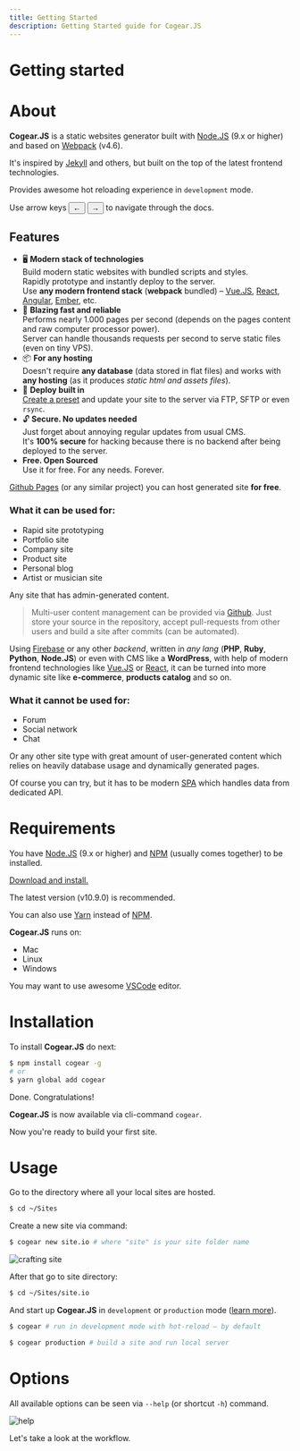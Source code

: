 ```yaml
---
title: Getting Started
description: Getting Started guide for Cogear.JS
---
```

# Getting started
# About

**Cogear.JS** is a static websites generator built with [Node.JS](https://nodejs.org) (9.x or higher) and based on [Webpack](https://webpack.js.org) (v4.6).

It's inspired by [Jekyll](https://jekyllrb.com) and others, but built on the top of the latest frontend technologies.

Provides awesome hot reloading experience in `development` mode.

<article class="message is-info is-desktop">
  <div class="message-body">Use arrow keys <button>&larr;</button> <button>&rarr;</button> to navigate through the docs.</div>
</article>

## Features
* 🖥  **Modern stack of technologies** <br>Build modern static websites with bundled scripts and styles.<br>Rapidly prototype and instantly deploy to the server.<br>
Use **any modern frontend stack** (**webpack** bundled) – [Vue.JS](https://vuejs.org), [React](https://reactjs.org), [Angular](https://angular.io), [Ember](https://emberjs.org), etc.
* 🚀  **Blazing fast and reliable**<br>
Performs nearly 1.000 pages per second (depends on the pages content and raw computer processor power).<br>
 Server can handle thousands requests per second to serve static files (even on tiny VPS).
* 📦 **For any hosting**<br>
Doesn't require **any database** (data stored in flat files) and works with **any hosting** (as it produces *static html and assets files*).
* 🚚  **Deploy built in**<br>
[Create a preset](/docs/deploy) and update your site to the server via FTP, SFTP or even `rsync`.
* 🔓 **Secure. No updates needed**<br> 
Just forget about annoying regular updates from usual CMS.<br>
It's **100% secure** for hacking because there is no backend after being deployed to the server.
* <i class="fab fa-osi" style="color: green"></i> **Free. Open Sourced**<br>
Use it for free. For any needs. Forever.<br>

[Github Pages](https://pages.github.com) (or any similar project) you can host generated site **for free**.

### What it can be used for:
* Rapid site prototyping 
* Portfolio site
* Company site
* Product site
* Personal blog
* Artist or musician site

Any site that has admin-generated content. 

> Multi-user content management can be provided via [Github](https://github.com). Just store your source in the repository, accept pull-requests from other users and build a site after commits (can be automated).

Using [Firebase](https://firebase.google.com) or any other _backend_, written in _any lang_ (**PHP**, **Ruby**, **Python**, **Node.JS**) or even with CMS like a **WordPress**, with help of modern frontend technologies like [Vue.JS](https://vuejs.org) or [React](https://reactjs.org), it can be turned into more dynamic site like **e-commerce**, **products catalog** and so on.

### What it cannot be used for:
* Forum
* Social network
* Chat

Or any other site type with great amount of user-generated content which relies on heavily database usage and dynamically generated pages.

Of course you can try, but it has to be modern [SPA](https://en.wikipedia.org/wiki/Single-page_application) which handles data from dedicated API.


# Requirements

You have [Node.JS](https://nodejs.org) (9.x or higher) and [NPM](https://www.npmjs.com) (usually comes together) to be installed.

[Download and install.](https://nodejs.org/en/download/)

The latest version (v10.9.0) is recommended.

You can also use [Yarn](https://yarnpkg.com) instead of [NPM](https://www.npmjs.com).

**Cogear.JS** runs on:
* Mac
* Linux
* Windows

You may want to use awesome [VSCode](https://code.visualstudio.com) editor.

# Installation
To install **Cogear.JS** do next:
```bash
$ npm install cogear -g
# or
$ yarn global add cogear
```
Done. Congratulations!

**Cogear.JS** is now available via cli-command `cogear`.

Now you're ready to build your first site.

# Usage
Go to the directory where all your local sites are hosted.
```bash
$ cd ~/Sites
```
Create a new site via command:
```bash
$ cogear new site.io # where "site" is your site folder name
```

![crafting site](/images/term.svg)

After that go to site directory:
```bash
$ cd ~/Sites/site.io
```

And start up **Cogear.JS** in `development` or `production` mode ([learn more](/docs/workflow#modes)).
```bash
$ cogear # run in development mode with hot-reload – by default

$ cogear production # build a site and run local server
```

# Options
All available options can be seen via `--help` (or shortcut `-h`) command.

![help](/images/help.svg)

Let's take a look at the workflow.